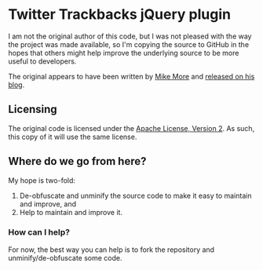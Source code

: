 # Twitter Trackbacks jQuery plugin

I am not the original author of this code, but I was not pleased with the way the project was made available, so I'm copying the source to GitHub in the hopes that others might help improve the underlying source to be more useful to developers.

The original appears to have been written by [Mike More](http://twitter.com/mike_more) and [released on his blog](http://www.moretechtips.net/2009/11/twitter-trackbacks-widget-jquery-plugin.html).

## Licensing

The original code is licensed under the [Apache License, Version 2](http://www.apache.org/licenses/LICENSE-2.0). As such, this copy of it will use the same license.

## Where do we go from here?

My hope is two-fold:

1. De-obfuscate and unminify the source code to make it easy to maintain and improve, and
2. Help to maintain and improve it.

### How can I help?

For now, the best way you can help is to fork the repository and unminify/de-obfuscate some code.
